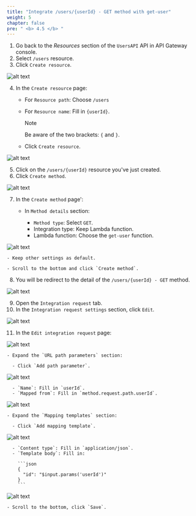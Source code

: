 ```yaml
---
title: "Integrate /users/{userId} - GET method with get-user"
weight: 5
chapter: false
pre: " <b> 4.5 </b> "
---
```


    
1. Go back to the _Resources_ section of the `UsersAPI` API in API Gateway console.
2. Select `/users` resource.
3. Click `Create resource`.

![alt text](/images/workshop-2/API-Gateway--users-userId--create-resource.jpg)

4. In the `Create resource` page:

    - For `Resource path`: Choose `/users`
    - For `Resource name`: Fill in `{userId}`.
  
      > [!NOTE]
      > Be aware of the two brackets: `{` and `}`.
  
    - Click `Create resource`.
  
![alt text](/images/workshop-2/API-Gateway--users-userId--create-resource-detail.jpg)
  
5. Click on the `/users/{userId}` resource you've just created.
6. Click `Create method`.

![alt text](/images/workshop-2/API-Gateway--users-userId-GET-method--create-method.jpg)

7. In the `Create method` page':

    - In `Method details` section:

      - `Method type`: Select `GET`.
      - Integration type: Keep Lambda function.
      - Lambda function: Choose the `get-user` function.

![alt text](/images/workshop-2/API-Gateway--users-userId-GET-method--create-method-detail.jpg)

    - Keep other settings as default.

    - Scroll to the bottom and click `Create method`.

8. You will be redirect to the detail of the `/users/{userId} - GET` method.

![alt text](/images/workshop-2/API-Gateway--users-userId-GET-method--method-detail.jpg)

9. Open the `Integration request` tab.
10. In the `Integration request settings` section, click `Edit`.

![alt text](/images/workshop-2/API-Gateway--users-userId-GET-method--integration-request.jpg)

11. In the `Edit integration request` page:

![alt text](/images/workshop-2/API-Gateway--users-userId-GET-method--integration-request-detail.jpg)

    - Expand the `URL path parameters` section:

      - Click `Add path parameter`.

![alt text](/images/workshop-2/API-Gateway--users-userId-GET-method--integration-request--URL-path-parameters.png)

      - `Name`: Fill in `userId`.
      - `Mapped from`: Fill in `method.request.path.userId`.

![alt text](/images/workshop-2/API-Gateway--users-userId-GET-method--integration-request--URL-path-parameters--userId.png)

    - Expand the `Mapping templates` section:

      - Click `Add mapping template`.

![alt text](/images/workshop-2/API-Gateway--users-userId-GET-method--integration-request--mapping-template.png)

      - `Content type`: Fill in `application/json`.
      - `Template body`: Fill in:

        ```json
        {
          "id": "$input.params('userId')"
        }
        ```

![alt text](/images/workshop-2/API-Gateway--users-userId-GET-method--integration-request--mapping-template-body.png)

    - Scroll to the bottom, click `Save`.
